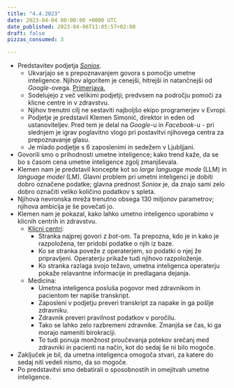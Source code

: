 ```yaml
---
title: "4.4.2023"
date: 2023-04-04 00:00:00 +0000 UTC
date_published: 2023-04-06T11:05:57+02:00
draft: false
pizzas_consumed: 3

---
```


- Predstavitev podjetja [*Soniox*](https://soniox.com/).
  - Ukvarjajo se s prepoznavanjem govora s pomočjo umetne inteligence. Njihov algoritem je cenejši, hitrejši in natančnejši od *Google*-ovega. [Primerjava.](https://soniox.com/media/GoogleVsSoniox.mp4) 
  - Sodelujejo z več velikimi podjetji; predvsem na področju pomoči za klicne centre in v zdravstvu.
  - Njihov trenutni cilj ne sestaviti najboljšo ekipo programerjev v Evropi.
  - Podjetje je predstavil Klemen Simonić, direktor in eden od ustanoviteljev. Pred tem je delal na *Google*-u in *Facebook*-u - pri slednjem je igrav poglavitno vlogo pri postavitvi njihovega centra za prepoznavanje glasu. 
  - Je mlado podjetje s 6 zaposlenimi in sedežem v Ljubljjani.
- Govorili smo o prihodnosti umetne inteligence; kako trend kaže, da se bo s časom cena umetne inteligence zgolj zmanjševala.
- Klemen nam je predstavil koncepte kot so *large language mode* (LLM) in *language model* (LM). Glavni problem pri umetni inteligenci je dobiti dobro označene podatke; glavna prednost *Soniox* je, da znajo sami zelo dobro označiti veliko količino podatkov s spleta.
- Njihova nevronska mreža trenutno obsega 130 miljonov parametrov; njihova ambicija je še povečati jo.
- Klemen nam je pokazal, kako lahko umetno inteligenco uporabimo v klicnih centrih in zdravstvu.
  - [Klicni centri](https://youtu.be/WyC8QcKRTiw):
    - Stranka najprej govori z *bot*-om. Ta prepozna, kdo je in kako je razpoložena, ter pridobi podatke o njih iz baze.
    - Ko se stranka poveže z operaterjem, so podatki o njej že pripravljeni. Operaterju prikaže tudi njihovo razpoloženje.
    - Ko stranka razlaga svojo težavo, umetna inteligenca operaterju pokaže relavantne informacije in predlagana dejanja.
  - Medicina:
    - Umetna inteligenca posluša pogovor med zdravnikom in pacientom ter napiše transkript.
    - Zaposleni v podjetju preveri transkript za napake in ga pošlje zdravniku.
    - Zdravnik preveri pravilnost podatkov v poročilu.
    - Tako se lahko zelo razbremeni zdravnike. Zmanjša se čas, ki ga morajo nameniti birokraciji.
    - To tudi ponuja monžnost proučevanja potekov srečanj med zdravniki in pacienti na način, kot do sedaj še ni bilo mogoče.
- Zaključek je bil, da umetna inteligenca omogoča stvari, za katere do sedaj niti vedeli nismo, da so mogoče.
- Po predstavitvi smo debatirali o sposobnostih in omejitvah umetne inteligence.
